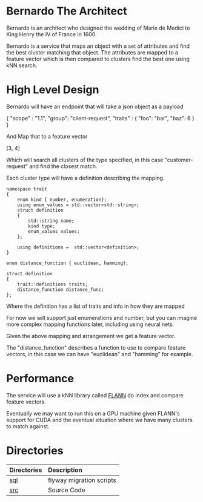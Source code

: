 # Bernardo The Architect

Bernardo is an architect who designed the wedding of Marie de Medici to King 
Henry the IV of France in 1600.

Bernardo is a service that maps an object with a set of attributes and find the best
cluster matching that object. The attributes are mapped to a feature vector which is then
compared to clusters find the best one using kNN search.

# High Level Design

Bernardo will have an endpoint that will take a json object as a payload

  {
     "scope" : "1.1",
     "group": "client-request",
     "traits" : {
        "foo": "bar",
        "baz": 6
     }
  } 

And Map that to a feature vector

  [3, 4]

Which will search all clusters of the type specified, in this case "customer-request"
and find the closest match.

Each cluster type will have a definition describing the mapping.

    namespace trait
    {
        enum kind { number, enumeration};
        using enum_values = std::vector<std::string>;
        struct definition
        {
            std::string name;
            kind type;
            enum_values values;
        };

        using definitions =  std::vector<definition>;
    }

    enum distance_function { euclidean, hamming};

    struct definition
    {
        trait::definitions traits;
        distance_function distance_func;
    };

Where the definition has a list of traits and info in how they are mapped

For now we will support just enumerations and number, but you can imagine more complex
mapping functions later, including using neural nets.

Given the above mapping and arrangement we get a feature vector.

The "distance_function" describes a function to use to compare feature vectors, in
this case we can have "euclidean" and "hamming" for example.

# Performance

The service will use a kNN library called [FLANN](http://www.cs.ubc.ca/research/flann/) do index
and compare feature vectors.

Eventually we may want to run this on a GPU machine given FLANN's support for CUDA and the eventual
situation where we have many clusters to match against.

# Directories
 
| Directories                            | Description                                                                                                  |
|:---------------------------------------|:-------------------------------------------------------------------------------------------------------------|
| [sql](sql)                             | flyway migration scripts|
| [src](src)                             | Source Code |

